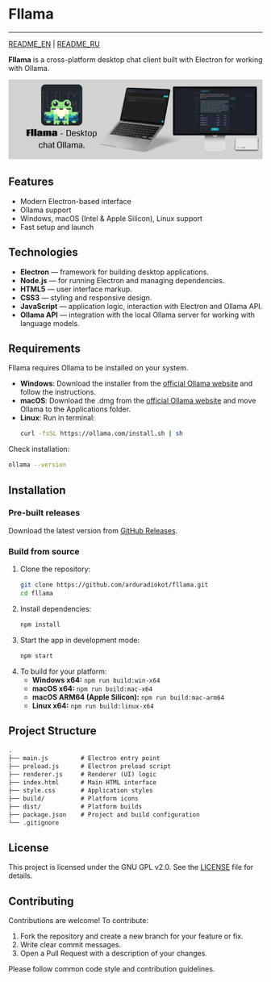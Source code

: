 # Fllama
---
[README_EN](README) | [README_RU](READMERU)

**Fllama** is a cross-platform desktop chat client built with Electron for working with Ollama.

![image](images/landing.png)

## Features

- Modern Electron-based interface
- Ollama support
- Windows, macOS (Intel & Apple Silicon), Linux support
- Fast setup and launch

## Technologies

- **Electron** — framework for building desktop applications.
- **Node.js** — for running Electron and managing dependencies.
- **HTML5** — user interface markup.
- **CSS3** — styling and responsive design.
- **JavaScript** — application logic, interaction with Electron and Ollama API.
- **Ollama API** — integration with the local Ollama server for working with language models.

## Requirements

Fllama requires Ollama to be installed on your system.

- **Windows**: Download the installer from the [official Ollama website](https://ollama.com/download/windows) and follow the instructions.
- **macOS**: Download the .dmg from the [official Ollama website](https://ollama.com/download/mac) and move Ollama to the Applications folder.
- **Linux**: Run in terminal:
  ```sh
  curl -fsSL https://ollama.com/install.sh | sh
  ```

Check installation:
```sh
ollama --version
```

## Installation

### Pre-built releases

Download the latest version from [GitHub Releases](https://github.com/ollama/fllama/releases).

### Build from source

1. Clone the repository:
   ```sh
   git clone https://github.com/arduradiokot/fllama.git
   cd fllama
   ```
2. Install dependencies:
   ```sh
   npm install
   ```
3. Start the app in development mode:
   ```sh
   npm start
   ```
4. To build for your platform:
   - **Windows x64:**  `npm run build:win-x64`
   - **macOS x64:**  `npm run build:mac-x64`
   - **macOS ARM64 (Apple Silicon):**  `npm run build:mac-arm64`
   - **Linux x64:**  `npm run build:linux-x64`

## Project Structure

```
.
├── main.js         # Electron entry point
├── preload.js      # Electron preload script
├── renderer.js     # Renderer (UI) logic
├── index.html      # Main HTML interface
├── style.css       # Application styles
├── build/          # Platform icons
├── dist/           # Platform builds
├── package.json    # Project and build configuration
└── .gitignore
```

## License

This project is licensed under the GNU GPL v2.0. See the [LICENSE]([[LICENSE) file for details.

## Contributing

Contributions are welcome! To contribute:

1. Fork the repository and create a new branch for your feature or fix.
2. Write clear commit messages.
3. Open a Pull Request with a description of your changes.

Please follow common code style and contribution guidelines. 